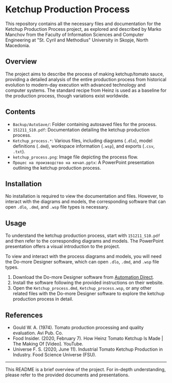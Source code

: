 # Ketchup Production Process

This repository contains all the necessary files and documentation for the Ketchup Production Process project, as explored and described by Marko Manchov from the Faculty of Information Sciences and Computer Engineering at "St. Cyril and Methodius" University in Skopje, North Macedonia.

## Overview

The project aims to describe the process of making ketchup/tomato sauce, providing a detailed analysis of the entire production process from historical evolution to modern-day execution with advanced technology and computer systems. The standard recipe from Heinz is used as a baseline for the production process, though variations exist worldwide.

## Contents

- `Backup/AutoSave/`: Folder containing autosaved files for the process.
- `151211_S10.pdf`: Documentation detailing the ketchup production process.
- `Ketchup_process.*`: Various files, including diagrams (`.dlo`), model definitions (`.dmd`), workspace information (`.wsp`), and exports (`.csv`, `.txt`).
- `ketchup_process.png`: Image file depicting the process flow.
- `Процес на производство на кечап.pptx`: A PowerPoint presentation outlining the ketchup production process.

## Installation

No installation is required to view the documentation and files. However, to interact with the diagrams and models, the corresponding software that can open `.dlo`, `.dmd`, and `.wsp` file types is necessary.

## Usage

To understand the ketchup production process, start with `151211_S10.pdf` and then refer to the corresponding diagrams and models. The PowerPoint presentation offers a visual introduction to the project.

To view and interact with the process diagrams and models, you will need the Do-more Designer software, which can open `.dlo`, `.dmd`, and `.wsp` file types.

1. Download the Do-more Designer software from [Automation Direct](https://www.automationdirect.com/do-more/brx/software).
2. Install the software following the provided instructions on their website.
3. Open the `Ketchup_process.dmd`, `Ketchup_process.wsp`, or any other related files with the Do-more Designer software to explore the ketchup production process in detail.


## References

- Gould W. A. (1974). Tomato production processing and quality evaluation. Avi Pub. Co.
- Food Insider. (2020, February 7). How Heinz Tomato Ketchup Is Made | The Making Of [Video]. YouTube.
- Universe F. S. (2020, June 11). Industrial Tomato Ketchup Production in Industry. Food Science Universe (FSU).

---

This README is a brief overview of the project. For in-depth understanding, please refer to the provided documents and presentations.
